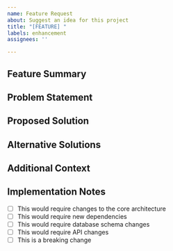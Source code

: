 ```yaml
---
name: Feature Request
about: Suggest an idea for this project
title: "[FEATURE] "
labels: enhancement
assignees: ''

---
```


## Feature Summary
<!--- Provide a brief summary of the feature -->

## Problem Statement
<!--- Describe the problem this feature would solve -->
<!--- Why is this feature needed? What problem does it solve? -->

## Proposed Solution
<!--- Describe the solution you'd like -->
<!--- Provide a clear and concise description of what you want to happen -->

## Alternative Solutions
<!--- Describe any alternative solutions or features you've considered -->

## Additional Context
<!--- Add any other context or screenshots about the feature request here -->

## Implementation Notes
<!--- If you have any ideas about how this could be implemented, let us know -->
- [ ] This would require changes to the core architecture
- [ ] This would require new dependencies
- [ ] This would require database schema changes
- [ ] This would require API changes
- [ ] This is a breaking change

